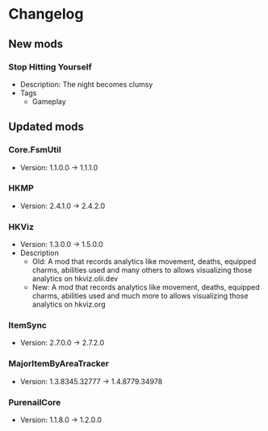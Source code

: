 # Changelog


## New mods

### Stop Hitting Yourself

- Description: The night becomes clumsy
- Tags
  + Gameplay


## Updated mods

### Core.FsmUtil

- Version: 1.1.0.0 -> 1.1.1.0

### HKMP

- Version: 2.4.1.0 -> 2.4.2.0

### HKViz

- Version: 1.3.0.0 -> 1.5.0.0
- Description
  + Old: A mod that records analytics like movement, deaths, equipped charms, abilities used and many others to allows visualizing those analytics on hkviz.olii.dev
  + New: A mod that records analytics like movement, deaths, equipped charms, abilities used and much more to allows visualizing those analytics on hkviz.org

### ItemSync

- Version: 2.7.0.0 -> 2.7.2.0

### MajorItemByAreaTracker

- Version: 1.3.8345.32777 -> 1.4.8779.34978

### PurenailCore

- Version: 1.1.8.0 -> 1.2.0.0

